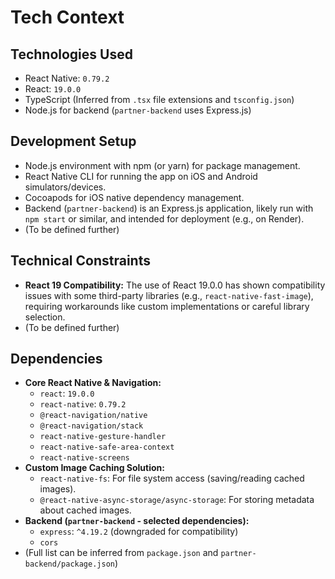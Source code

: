 # Tech Context

## Technologies Used
- React Native: `0.79.2`
- React: `19.0.0`
- TypeScript (Inferred from `.tsx` file extensions and `tsconfig.json`)
- Node.js for backend (`partner-backend` uses Express.js)

## Development Setup
- Node.js environment with npm (or yarn) for package management.
- React Native CLI for running the app on iOS and Android simulators/devices.
- Cocoapods for iOS native dependency management.
- Backend (`partner-backend`) is an Express.js application, likely run with `npm start` or similar, and intended for deployment (e.g., on Render).
- (To be defined further)

## Technical Constraints
- **React 19 Compatibility:** The use of React 19.0.0 has shown compatibility issues with some third-party libraries (e.g., `react-native-fast-image`), requiring workarounds like custom implementations or careful library selection.
- (To be defined further)

## Dependencies
- **Core React Native & Navigation:**
    - `react`: `19.0.0`
    - `react-native`: `0.79.2`
    - `@react-navigation/native`
    - `@react-navigation/stack`
    - `react-native-gesture-handler`
    - `react-native-safe-area-context`
    - `react-native-screens`
- **Custom Image Caching Solution:**
    - `react-native-fs`: For file system access (saving/reading cached images).
    - `@react-native-async-storage/async-storage`: For storing metadata about cached images.
- **Backend (`partner-backend` - selected dependencies):**
    - `express`: `^4.19.2` (downgraded for compatibility)
    - `cors`
- (Full list can be inferred from `package.json` and `partner-backend/package.json`)
